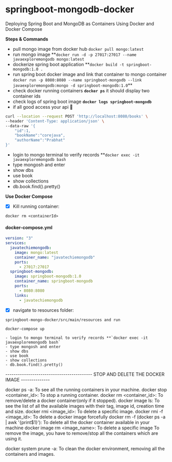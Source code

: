 # springboot-mongodb-docker
Deploying Spring Boot and MongoDB as Containers Using Docker and Docker Compose

**Steps & Commands**

- pull mongo image from docker hub `docker pull mongo:latest`
- run mongo image **`docker run -d -p 27017:27017 --name javaexploremongodb mongo:latest`
- dockerize spring boot application **`docker build -t springboot-mongodb:1.0 .`
- run spring boot docker image and link that container to mongo container 
  `docker run -p 8080:8080 --name springboot-mongodb --link javaexploremongodb:mongo -d springboot-mongodb:1.0`**
- check docker running containers  **`docker ps`** it should display two container ids
- check logs of spring boot image **`docker logs springboot-mongodb`**
- if all good access your api  :tada:
```bash
curl --location --request POST 'http://localhost:8080/books' \
--header 'Content-Type: application/json' \
--data-raw '{
    "id":1,
    "bookName":"corejava",
    "authorName":"Prabhat"
}'
```
- login to mongo terminal to verify records **`docker exec -it javaexploremongodb bash`
- type mongosh and enter
- show dbs
- use book
- show collections
- db.book.find().pretty()

**Use Docker Compose**

- [x] Kill running container:
```
docker rm <containerId>
```

#### docker-compose.yml

```yaml
version: "3"
services:
  javatechiemongodb:
    image: mongo:latest
    container_name: "javatechiemongodb"
    ports:
      - 27017:27017
  springboot-mongodb:
    image: springboot-mongodb:1.0
    container_name: springboot-mongodb
    ports:
      - 8080:8080
    links:
      - javatechiemongodb
```
- [x] navigate to resources folder:
```
springboot-mongo-docker/src/main/resources and run 

docker-compose up

- login to mongo terminal to verify records **`docker exec -it javaexploremongodb bash`
- type mongosh and enter
- show dbs
- use book
- show collections
- db.book.find().pretty()
```


------------------------------------------ STOP AND DELETE THE DOCKER IMAGE --------------

docker ps -a: To see all the running containers in your machine.
docker stop <container_id>: To stop a running container.
docker rm <container_id>: To remove/delete a docker container(only if it stopped).
docker image ls: To see the list of all the available images with their tag, image id, creation time and size.
docker rmi <image_id>: To delete a specific image.
docker rmi -f <image_id>: To delete a docker image forcefully
docker rm -f (docker ps -a | awk '{print$1}'): To delete all the docker container available in your machine
docker image rm <image_name>: To delete a specific image
To remove the image, you have to remove/stop all the containers which are using it.

docker system prune -a: To clean the docker environment, removing all the containers and images.
